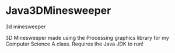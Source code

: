 # Java3DMinesweeper
3d minesweeper

3D Minesweeper made using the Processing graphics library for my Computer Science A class. Requires the Java JDK to run!
